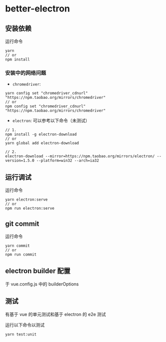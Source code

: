 # better-electron

## 安装依赖
运行命令
```shell
yarn 
// or 
npm install
```
### 安装中的网络问题
- `chromedriver`:
```shell
yarn config set "chromedriver_cdnurl" "https://npm.taobao.org/mirrors/chromedriver"
// or
npm config set "chromedriver_cdnurl" "https://npm.taobao.org/mirrors/chromedriver"
```
- `electron`:
可以参考以下命令（未测试）
```shell
// 1.
npm install -g electron-download
// or
yarn global add electron-download

// 2.
electron-download --mirror=https://npm.taobao.org/mirrors/electron/ --version=1.5.0 --platform=win32 --arch=ia32
```


## 运行调试
运行命令
```shell
yarn electron:serve
// or
npm run electron:serve
```

## git commit
运行命令
```shell
yarn commit
// or
npm run commit
```

## electron builder 配置
于 vue.config.js 中的 builderOptions

## 测试
有基于 vue 的单元测试和基于 electron 的 e2e 测试

运行以下命令以测试
```shell
yarn test:unit
```